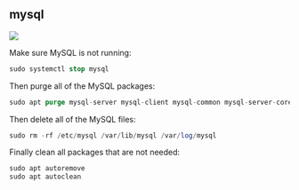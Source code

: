 ## mysql


![](https://camo.githubusercontent.com/76109812f3127b0f86940373897b04ac8943cb3c0f057f90046444480f61bafd/68747470733a2f2f692e696d6775722e636f6d2f77617856496d762e706e67)

Make sure MySQL is not running:

```sql
sudo systemctl stop mysql
```
Then purge all of the MySQL packages:

```sql
sudo apt purge mysql-server mysql-client mysql-common mysql-server-core-* mysql-client-core-*
```
Then delete all of the MySQL files:

```sql
sudo rm -rf /etc/mysql /var/lib/mysql /var/log/mysql
```
Finally clean all packages that are not needed:

```sql
sudo apt autoremove
sudo apt autoclean
```


